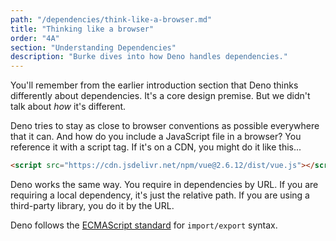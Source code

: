 ```yaml
---
path: "/dependencies/think-like-a-browser.md"
title: "Thinking like a browser"
order: "4A"
section: "Understanding Dependencies"
description: "Burke dives into how Deno handles dependencies."
---
```


You'll remember from the earlier introduction section that Deno thinks differently about dependencies. It's a core design premise. But we didn't talk about _how_ it's different.

Deno tries to stay as close to browser conventions as possible everywhere that it can. And how do you include a JavaScript file in a browser? You reference it with a script tag. If it's on a CDN, you might do it like this...

```html
<script src="https://cdn.jsdelivr.net/npm/vue@2.6.12/dist/vue.js"></script>
```

Deno works the same way. You require in dependencies by URL. If you are requiring a local dependency, it's just the relative path. If you are using a third-party library, you do it by the URL.

Deno follows the [ECMAScript standard](https://developer.mozilla.org/en-US/docs/Web/JavaScript/Reference/Statements/export) for `import/export` syntax.
